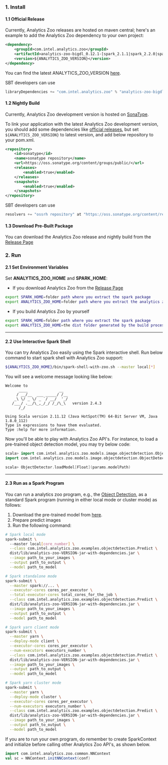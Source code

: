 ### **1. Install**

#### **1.1 Official Release** 

Currently, Analytics Zoo releases are hosted on maven central; here's an example to add the Analytics Zoo dependency to your own project:
```xml
<dependency>
    <groupId>com.intel.analytics.zoo</groupId>
    <artifactId>analytics-zoo-bigdl_0.12.1-[spark_2.1.1|spark_2.2.0|spark_2.3.1|spark_2.4.3|spark_3.0.0]</artifactId>
    <version>${ANALYTICS_ZOO_VERSION}</version>
</dependency>
```
You can find the latest ANALYTICS_ZOO_VERSION [here](https://search.maven.org/search?q=analytics-zoo-bigdl).  

SBT developers can use
```sbt
libraryDependencies += "com.intel.analytics.zoo" % "analytics-zoo-bigdl_0.12.1-[spark_2.1.1|spark_2.2.0|spark_2.3.1|spark_2.4.3|spark_3.0.0]" % "${ANALYTICS_ZOO_VERSION}"
```

#### **1.2 Nightly Build**

Currently, Analytics Zoo development version is hosted on [SonaType](https://oss.sonatype.org/content/groups/public/com/intel/analytics/zoo/).

To link your application with the latest Analytics Zoo development version, you should add some dependencies like [official releases](#11-official-release), but set `${ANALYTICS_ZOO_VERSION}` to latest version, and add below repository to your pom.xml.

```xml
<repository>
    <id>sonatype</id>
    <name>sonatype repository</name>
    <url>https://oss.sonatype.org/content/groups/public/</url>
    <releases>
        <enabled>true</enabled>
    </releases>
    <snapshots>
        <enabled>true</enabled>
    </snapshots>
</repository>
```

SBT developers can use
```sbt
resolvers += "ossrh repository" at "https://oss.sonatype.org/content/repositories/snapshots/"
```

#### **1.3 Download Pre-Built Package**

You can download the Analytics Zoo release and nightly build from the [Release Page](../release.md)

### **2. Run**

#### **2.1 Set Environment Variables**
Set **ANALYTICS_ZOO_HOME** and **SPARK_HOME**:

* If you download Analytics Zoo from the [Release Page](../release-download.md)
```bash
export SPARK_HOME=folder path where you extract the spark package
export ANALYTICS_ZOO_HOME=folder path where you extract the analytics zoo package
```

* If you build Analytics Zoo by yourself
```bash
export SPARK_HOME=folder path where you extract the spark package
export ANALYTICS_ZOO_HOME=the dist folder generated by the build process, which is under the top level of the source folder
```

---
#### **2.2 Use Interactive Spark Shell**
You can try Analytics Zoo easily using the Spark interactive shell. Run below command to start spark shell with Analytics Zoo support:
```bash
${ANALYTICS_ZOO_HOME}/bin/spark-shell-with-zoo.sh --master local[*]
```
You will see a welcome message looking like below:
```
Welcome to
      ____              __
     / __/__  ___ _____/ /__
    _\ \/ _ \/ _ `/ __/  '_/
   /___/ .__/\_,_/_/ /_/\_\   version 2.4.3
      /_/
         
Using Scala version 2.11.12 (Java HotSpot(TM) 64-Bit Server VM, Java 1.8.0_112)
Type in expressions to have them evaluated.
Type :help for more information.
```

Now you'll be able to play with Analytics Zoo API's.
For instance, to load a pre-trained object detection model, you may try below code:
```scala
scala> import com.intel.analytics.zoo.models.image.objectdetection.ObjectDetector
import com.intel.analytics.zoo.models.image.objectdetection.ObjectDetector

scala> ObjectDetector.loadModel[Float](params.modelPath)
```

---

#### **2.3 Run as a Spark Program**
You can run a analytics zoo program, e.g., the [Object Detection](https://github.com/intel-analytics/analytics-zoo/tree/master/zoo/src/main/scala/com/intel/analytics/zoo/examples/objectdetection), as a standard Spark program (running in either local mode or cluster mode) as follows:

1. Download the pre-trained model from [here](https://github.com/intel-analytics/analytics-zoo/blob/master/docs/docs/ProgrammingGuide/object-detection.md).
2. Prepare predict images
3. Run the following command:
```bash
# Spark local mode
spark-submit \ 
  --master local[core_number] \
  --class com.intel.analytics.zoo.examples.objectdetection.Predict \
  dist/lib/analytics-zoo-VERSION-jar-with-dependencies.jar \
  --image path_to_your_images \
  --output path_to_output \
  --model path_to_model

# Spark standalone mode
spark-submit \
  --master spark://... \
  --executor-cores cores_per_executor \
  --total-executor-cores total_cores_for_the_job \
  --class com.intel.analytics.zoo.examples.objectdetection.Predict \
  dist/lib/analytics-zoo-VERSION-jar-with-dependencies.jar \
  --image path_to_your_images \
  --output path_to_output \
  --model path_to_model

# Spark yarn client mode
spark-submit \
  --master yarn \
  --deploy-mode client \
  --executor-cores cores_per_executor \
  --num-executors executors_number \
  --class com.intel.analytics.zoo.examples.objectdetection.Predict \
  dist/lib/analytics-zoo-VERSION-jar-with-dependencies.jar \
  --image path_to_your_images \
  --output path_to_output \
  --model path_to_model

# Spark yarn cluster mode
spark-submit \
  --master yarn \
  --deploy-mode cluster \
  --executor-cores cores_per_executor \
  --num-executors executors_number \
  --class com.intel.analytics.zoo.examples.objectdetection.Predict \
  dist/lib/analytics-zoo-VERSION-jar-with-dependencies.jar \
  --image path_to_your_images \
  --output path_to_output \
  --model path_to_model
```

If you are to run your own program, do remember to create SparkContext and initialize before calling other Analytics Zoo API's, as shown below.
```scala
import com.intel.analytics.zoo.common.NNContext
val sc = NNContext.initNNContext(conf)
```

